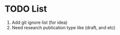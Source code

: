 # TODO List

1. Add git ignore list (for idea)
2. Need research publication type like (draft, and etc)
